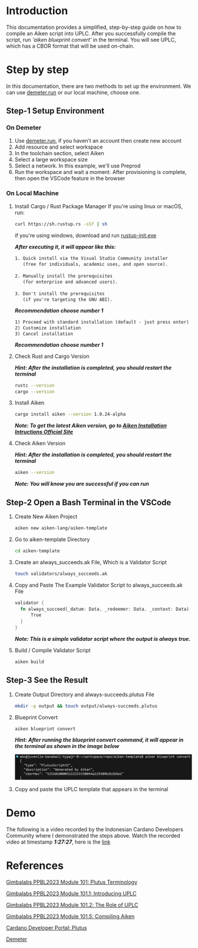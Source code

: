 # Introduction

This documentation provides a simplified, step-by-step guide on how to compile an Aiken script into UPLC. After you successfully compile the script, run _'aiken blueprint convert'_ in the terminal. You will see UPLC, which has a CBOR format that will be used on-chain.

# Step by step

In this documentation, there are two methods to set up the environment. We can use [demeter.run](https://demeter.run/) or our local machine, choose one.

## Step-1 Setup Environment

### On Demeter

1. Use [demeter.run](https://demeter.run/), if you haven’t an account then create new account
2. Add resource and select workspace
3. In the toolchain section, select Aiken
4. Select a large workspace size
5. Select a network. In this example, we'll use Preprod
6. Run the workspace and wait a moment. After provisioning is complete, then open the VSCode feature in the browser

### On Local Machine

1. Install Cargo / Rust Package Manager
   If you're using linux or macOS, run:

   ```bash
   curl https://sh.rustup.rs -sSf | sh
   ```

   if you're using windows, download and run [rustup-init.exe](https://win.rustup.rs/)

   **_After executing it, it will appear like this:_**

   ```text
   1. Quick install via the Visual Studio Community installer
      (free for individuals, academic uses, and open source).

   2. Manually install the prerequisites
      (for enterprise and advanced users).

   3. Don't install the prerequisites
      (if you're targeting the GNU ABI).
   ```

   **_Recommendation choose number 1_**

   ```text
   1) Proceed with standard installation (default - just press enter)
   2) Customize installation
   3) Cancel installation
   ```

   **_Recommendation choose number 1_**

2. Check Rust and Cargo Version

   **_Hint: After the installation is completed, you should restart the terminal_**

   ```bash
   rustc --version
   cargo --version
   ```

3. Install Aiken

   ```bash
   cargo install aiken --version 1.0.24-alpha
   ```

   **_Note: To get the latest Aiken version, go to [Aiken Installation Intructions Official Site](https://aiken-lang.org/installation-instructions)_**

4. Check Aiken Version

   **_Hint: After the installation is completed, you should restart the terminal_**

   ```bash
   aiken --version
   ```

   **_Note: You will know you are successful if you can run_**

## Step-2 Open a Bash Terminal in the VSCode

1. Create New Aiken Project

   ```bash
   aiken new aiken-lang/aiken-template
   ```

2. Go to aiken-template Directory

   ```bash
   cd aiken-template
   ```

3. Create an always_succeeds.ak File, Which is a Validator Script

   ```bash
   touch validators/always_succeeds.ak
   ```

4. Copy and Paste The Example Validator Script to always_succeeds.ak File

   ```rust
   validator {
     fn always_succeed(_datum: Data, _redeemer: Data, _context: Data) -> Bool {
         True
     }
   }
   ```

   **_Note: This is a simple validator script where the output is always true._**

5. Build / Compile Validator Script

   ```bash
   aiken build
   ```

## Step-3 See the Result

1. Create Output Directory and always-succeeds.plutus File

   ```bash
   mkdir -p output && touch output/always-succeeds.plutus
   ```

2. Blueprint Convert

   ```bash
   aiken blueprint convert
   ```

   **_Hint: After running the blueprint convert command, it will appear in the terminal as shown in the image below_**

   ![blueprint-convert](public/blueprint-convert.jpg)

3. Copy and paste the UPLC template that appears in the terminal

# Demo

The following is a video recorded by the Indonesian Cardano Developers Community where I demonstrated the steps above. Watch the recorded video at timestamp **_1:27:27_**, here is the [link](https://youtu.be/03hXLZ_07N0?list=PLUj8499OocHiL8gXPv8wMlLW-zIcyYdrQ)

# References

[Gimbalabs PPBL2023 Module 101: Plutus Terminology](https://plutuspbl.io/modules/101/slts)

[Gimbalabs PPBL2023 Module 101.1: Introducing UPLC](https://plutuspbl.io/modules/101/1011)

[Gimbalabs PPBL2023 Module 101.2: The Role of UPLC](https://plutuspbl.io/modules/101/1012)

[Gimbalabs PPBL2023 Module 101.5: Compiling Aiken](https://plutuspbl.io/modules/101/1015)

[Cardano Developer Portal: Plutus](https://developers.cardano.org/docs/smart-contracts/plutus/)

[Demeter](https://demeter.run/)
